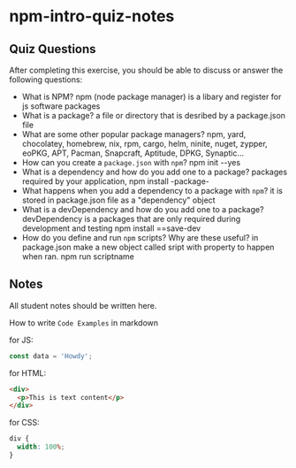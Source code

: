 # npm-intro-quiz-notes

## Quiz Questions

After completing this exercise, you should be able to discuss or answer the following questions:

- What is NPM?
  npm (node package manager) is a libary and register for js software packages
- What is a package?
  a file or directory that is desribed by a package.json file
- What are some other popular package managers?
  npm, yard, chocolatey, homebrew, nix, rpm, cargo, helm, ninite, nuget, zypper, eoPKG, APT, Pacman, Snapcraft, Aptitude, DPKG, Synaptic...
- How can you create a `package.json` with `npm`?
  npm init --yes
- What is a dependency and how do you add one to a package?
  packages required by your application, npm install -package-
- What happens when you add a dependency to a package with `npm`?
  it is stored in package.json file as a "dependency" object
- What is a devDependency and how do you add one to a package?
  devDependency is a packages that are only required during development and testing
  npm install ==save-dev
- How do you define and run `npm` scripts? Why are these useful?
  in package.json make a new object called sript with property to happen when ran.
  npm run scriptname

## Notes

All student notes should be written here.

How to write `Code Examples` in markdown

for JS:

```javascript
const data = 'Howdy';
```

for HTML:

```html
<div>
  <p>This is text content</p>
</div>
```

for CSS:

```css
div {
  width: 100%;
}
```
